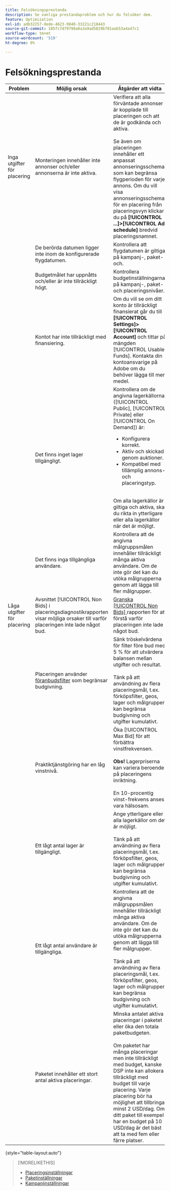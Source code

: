 ```yaml
---
title: Felsökningsprestanda
description: Se vanliga prestandaproblem och hur du felsöker dem.
feature: Optimization
exl-id: adb32257-dede-4623-9840-33221c218443
source-git-commit: 185fc7d79798a0a3a9ad5829b701aeb53a4a47c1
workflow-type: tm+mt
source-wordcount: '519'
ht-degree: 0%

---
```


# Felsökningsprestanda

| Problem | Möjlig orsak | Åtgärder att vidta |
| --- | --- | --- |
| Inga utgifter för placering | Monteringen innehåller inte annonser och/eller annonserna är inte aktiva. | Verifiera att alla förväntade annonser är kopplade till placeringen och att de är godkända och aktiva.<br><br>Se även om placeringen innehåller ett anpassat annonseringsschema som kan begränsa flygperioden för varje annons. Om du vill visa annonseringsschemat för en placering från placeringsvyn klickar du på **[!UICONTROL ...]>[!UICONTROL Ad schedule]** bredvid placeringsnamnet. |
|  | De berörda datumen ligger inte inom de konfigurerade flygdatumen. | Kontrollera att flygdatumen är giltiga på kampanj-, paket- och &#x200B;. |
|  | Budgetmålet har uppnåtts och/eller är inte tillräckligt högt. | Kontrollera budgetinställningarna på kampanj-, paket- och placeringsnivåer. |
|  | Kontot har inte tillräckligt med finansiering. | Om du vill se om ditt konto är tillräckligt finansierat går du till **[!UICONTROL Settings]>[!UICONTROL Account]** och tittar på mängden [!UICONTROL Usable Funds]. Kontakta din kontoansvarige på Adobe om du behöver lägga till mer medel. |
|  | Det finns inget lager tillgängligt. | Kontrollera om de angivna lagerkällorna ([!UICONTROL Public], [!UICONTROL Private] eller [!UICONTROL On Demand]) är:<ul><li>Konfigurera korrekt.</li><li>Aktiv och skickad genom auktioner.</li><li>Kompatibel med tillämplig annons- och placeringstyp.</li></ul><br>Om alla lagerkällor är giltiga och aktiva, ska du rikta in ytterligare eller alla lagerkällor när det är möjligt. |
|  | Det finns inga tillgängliga användare. | Kontrollera att de angivna målgruppsmålen innehåller tillräckligt många aktiva användare. Om de inte gör det kan du utöka målgrupperna genom att lägga till fler målgrupper. |
| Låga utgifter för placering | Avsnittet [!UICONTROL Non Bids] i placeringsdiagnostikrapporten visar möjliga orsaker till varför placeringen inte lade något bud. | [Granska  [!UICONTROL Non Bids] ](/help/dsp/campaign-management/reports/placement-diagnostics.md) rapporten för att förstå varför placeringen inte lade något bud.   <!-- add link/edit text when file available: See the [in-depth guide to possible Non-Bid Reasons (NBR)](link) for more information. --> |
|  | Placeringen använder [föranbudsfilter](/help/dsp/campaign-management/placements/placement-settings.md) som begränsar budgivning. | Sänk tröskelvärdena för filter före bud med 5 % för att utvärdera balansen mellan utgifter och resultat. <!-- wording? and are users just supposed to manually monitor whether it makes a difference? --><br><br>Tänk på att användning av flera placeringsmål, t.ex. förköpsfilter, geos, lager och målgrupper, kan begränsa budgivning och utgifter kumulativt. |
|  | Praktiktjänstgöring har en låg vinstnivå. | Öka [!UICONTROL Max Bid] för att förbättra vinstfrekvensen.<br><br><b>Obs! </b> Lagerpriserna kan variera beroende på placeringens inriktning.<br><br>En 10-procentig vinst-frekvens anses vara hälsosam. |
|  | Ett lågt antal lager är tillgängligt. | Ange ytterligare eller alla lagerkällor om det är möjligt.<br><br>Tänk på att användning av flera placeringsmål, t.ex. förköpsfilter, geos, lager och målgrupper, kan begränsa budgivning och utgifter kumulativt. |
|  | Ett lågt antal användare är tillgängliga. | Kontrollera att de angivna målgruppsmålen innehåller tillräckligt många aktiva användare. Om de inte gör det kan du utöka målgrupperna genom att lägga till fler målgrupper.<br><br>Tänk på att användning av flera placeringsmål, t.ex. förköpsfilter, geos, lager och målgrupper, kan begränsa budgivning och utgifter kumulativt. |
|  | Paketet innehåller ett stort antal aktiva placeringar. | Minska antalet aktiva placeringar i paketet eller öka den totala paketbudgeten.<br><br>Om paketet har många placeringar men inte tillräckligt med budget, kanske DSP inte kan allokera tillräckligt med budget till varje placering. Varje placering bör ha möjlighet att tillbringa minst 2 USD/dag. Om ditt paket till exempel har en budget på 10 USD/dag är det bäst att ta med fem eller färre platser. &#x200B; |

{style=&quot;table-layout:auto&quot;}

>[!MORELIKETHIS]
>
>* [Placeringsinställningar](/help/dsp/campaign-management/placements/placement-settings.md)
>* [Paketinställningar](/help/dsp/campaign-management/packages/package-settings.md)
>* [Kampanjinställningar](/help/dsp/campaign-management/campaigns/campaign-settings.md)

